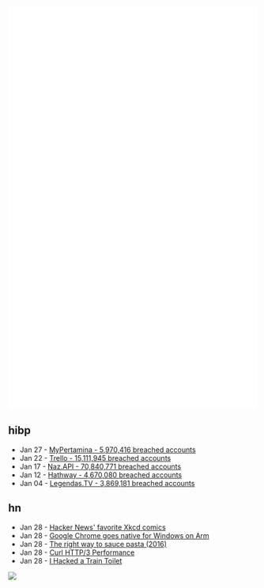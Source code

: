 ![Metrics](https://raw.githubusercontent.com/phixion/phixion/master/metrics.svg)

## hibp

<!--
for https://github.com/phixion/phixion/blob/main/.github/workflows/feeds.yml
-->
<!--START_SECTION:haveibeenpwnd-->
- Jan 27 - [MyPertamina - 5,970,416 breached accounts](https://haveibeenpwned.com/PwnedWebsites#MyPertamina)
- Jan 22 - [Trello - 15,111,945 breached accounts](https://haveibeenpwned.com/PwnedWebsites#Trello)
- Jan 17 - [Naz.API - 70,840,771 breached accounts](https://haveibeenpwned.com/PwnedWebsites#NazApi)
- Jan 12 - [Hathway - 4,670,080 breached accounts](https://haveibeenpwned.com/PwnedWebsites#Hathway)
- Jan 04 - [Legendas.TV - 3,869,181 breached accounts](https://haveibeenpwned.com/PwnedWebsites#LegendasTV)
<!--END_SECTION:haveibeenpwnd-->

## hn

<!--
for https://github.com/phixion/phixion/blob/main/.github/workflows/feeds.yml
-->
<!--START_SECTION:hn-->
- Jan 28 - [Hacker News' favorite Xkcd comics](https://www.quaxio.com/hackernews_xkcd_citations/)
- Jan 28 - [Google Chrome goes native for Windows on Arm](https://www.theverge.com/2024/1/26/24051485/google-chrome-windows-arm-support-canary-channel-test)
- Jan 28 - [The right way to sauce pasta (2016)](https://www.seriouseats.com/the-right-way-to-sauce-pasta)
- Jan 28 - [Curl HTTP/3 Performance](https://github.com/icing/blog/blob/main/curl-h3-performance.md)
- Jan 28 - [I Hacked a Train Toilet](https://www.devever.net/~hl/traintoilet)
<!--END_SECTION:hn-->

<!--
for https://yhype.me
-->
![](https://hit.yhype.me/github/profile?user_id=13013670)
